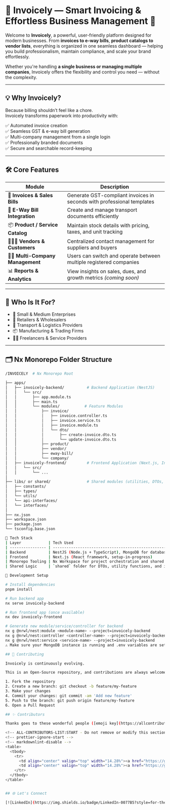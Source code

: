 # 📄 Invoicely — Smart Invoicing & Effortless Business Management 🚀

Welcome to **Invoicely**, a powerful, user-friendly platform designed for modern businesses. From **invoices to e-way bills**, **product catalogs to vendor lists**, everything is organized in one seamless dashboard — helping you build professionalism, maintain compliance, and scale your brand effortlessly.

Whether you're handling **a single business or managing multiple companies**, Invoicely offers the flexibility and control you need — without the complexity.

---

## 💡 Why Invoicely?

Because billing shouldn’t feel like a chore.  
Invoicely transforms paperwork into productivity with:

✅ Automated invoice creation  
✅ Seamless GST & e-way bill generation  
✅ Multi-company management from a single login  
✅ Professionally branded documents  
✅ Secure and searchable record-keeping

---

## 🛠️ Core Features

| Module                           | Description                                                            |
| -------------------------------- | ---------------------------------------------------------------------- |
| 🧾 **Invoices & Sales Bills**    | Generate GST-compliant invoices in seconds with professional templates |
| 🚚 **E-Way Bill Integration**    | Create and manage transport documents efficiently                      |
| 📦 **Product / Service Catalog** | Maintain stock details with pricing, taxes, and unit tracking          |
| 🧑‍🤝‍🧑 **Vendors & Customers**       | Centralized contact management for suppliers and buyers                |
| 🧑‍💼 **Multi-Company Management**  | Users can switch and operate between multiple registered companies     |
| 📊 **Reports & Analytics**       | View insights on sales, dues, and growth metrics _(coming soon)_       |

---

## 🧠 Who Is It For?

- 🏢 Small & Medium Enterprises
- 🛒 Retailers & Wholesalers
- 🚛 Transport & Logistics Providers
- 📦 Manufacturing & Trading Firms
- 🧑‍💻 Freelancers & Service Providers

---

## 🗂️ Nx Monorepo Folder Structure

```bash
/INVOICELY  # Nx Monorepo Root

├── apps/
│   ├── invoicely-backend/          # Backend Application (NestJS)
│   │   └── src/
│   │       ├── app.module.ts
│   │       ├── main.ts
│   │       └── modules/           # Feature Modules
│   │           ├── invoice/
│   │           │   ├── invoice.controller.ts
│   │           │   ├── invoice.service.ts
│   │           │   ├── invoice.module.ts
│   │           │   └── dto/
│   │           │       ├── create-invoice.dto.ts
│   │           │       └── update-invoice.dto.ts
│   │           ├── product/
│   │           ├── vendor/
│   │           ├── eway-bill/
│   │           └── company/
│   ├── invoicely-frontend/         # Frontend Application (Next.js, In Progress)
│   │   └── src/
│   │       └── ...
│
├── libs/ or shared/                # Shared modules (utilities, DTOs, interfaces, constants)
│   ├── constants/
│   ├── types/
│   └── utils/
│   └── api-interfaces/
│   └── interfaces/
│
├── nx.json
├── workspace.json
├── package.json
└── tsconfig.base.json

🔧 Tech Stack
| Layer            | Tech Used                                                        |
| ---------------- | ---------------------------------------------------------------- |
| Backend          | NestJS (Node.js + TypeScript), MongoDB for database              |
| Frontend         | Next.js (React framework, setup-in-progress)                           |
| Monorepo Tooling | Nx Workspace for project orchestration and shared libraries      |
| Shared Logic     | `shared` folder for DTOs, utility functions, and interfaces, components, styles |

🚀 Development Setup

# Install dependencies
pnpm install

# Run backend app
nx serve invoicely-backend

# Run frontend app (once available)
nx dev invoicely-frontend

# Generate new module/service/controller for backend
nx g @nrwl/nest:module <module-name> --project=invoicely-backend
nx g @nrwl/nest:controller <controller-name> --project=invoicely-backend
nx g @nrwl/nest:service <service-name> --project=invoicely-backend
⚠️ Make sure your MongoDB instance is running and .env variables are set for database connection.

## 🤝 Contributing

Invoicely is continuously evolving.

This is an Open-Source repository, and contributions are always welcome! If you find an issue, please create a new issue under the "Issues" section. To contribute code, fork the repository and submit a pull request. Your contributions will help make this a valuable resource for the community!

1. Fork the repository
2. Create a new branch: git checkout -b feature/my-feature
3. Make your changes
4. Commit your changes: git commit -am 'Add new feature'
5. Push to the branch: git push origin feature/my-feature
6. Open a Pull Request

## ✨ Contributors

Thanks goes to these wonderful people ([emoji key](https://allcontributors.org/docs/en/emoji-key)):

<!-- ALL-CONTRIBUTORS-LIST:START - Do not remove or modify this section -->
<!-- prettier-ignore-start -->
<!-- markdownlint-disable -->
<table>
  <tbody>
    <tr>
      <td align="center" valign="top" width="14.28%"><a href="https://github.com/omjpatel586"><img src="https://avatars.githubusercontent.com/u/119939918?v=4?s=100" width="100px;" alt="Chetan Nada"/><br /><sub><b>Chetan Nada</b></sub></a><br /><a href="https://github.com/omjpatel586/Invoicely/commits?author=omjpatel586" title="Code">💻</a> <a href="#data-omjpatel586" title="Data">🔣</a> <a href="#content-omjpatel586" title="Content">🖋</a> <a href="#design-omjpatel586" title="Design">🎨</a> <a href="https://github.com/omjpatel586/Invoicely/commits?author=omjpatel586" title="Documentation">📖</a> <a href="#ideas-omjpatel586" title="Ideas, Planning, & Feedback">🤔</a> <a href="#maintenance-chetannada" title="Maintenance">🚧</a> <a href="#research-chetannada" title="Research">🔬</a></td>
      <td align="center" valign="top" width="14.28%"><a href="https://github.com/chetannada"><img src="https://avatars.githubusercontent.com/u/83969719?v=4?s=100" width="100px;" alt="Om J Patel."/><br /><sub><b>Om J Patel.</b></sub></a><br /><a href="https://github.com/omjpatel586/Invoicely/commits?author=chetannada" title="Code">💻</a> <a href="#ideas-chetannada" title="Ideas, Planning, & Feedback">🤔</a> <a href="#research-chetannada" title="Research">🔬</a></td>
    </tr>
  </tbody>
</table>


## 🌐 Let's Connect

[![LinkedIn](https://img.shields.io/badge/LinkedIn-0077B5?style=for-the-badge&logo=linkedin&logoColor=white)](https://www.linkedin.com/in/om-j-patel/)
```
